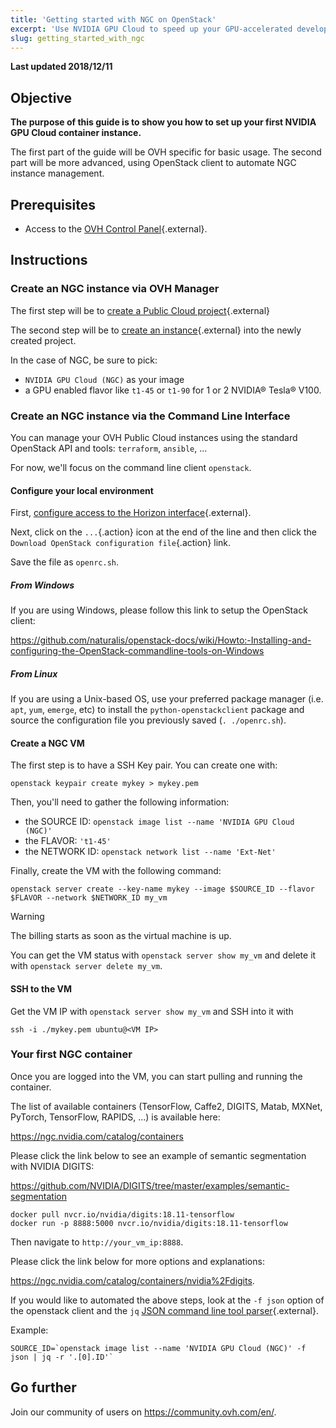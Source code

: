 ```yaml
---
title: 'Getting started with NGC on OpenStack'
excerpt: 'Use NVIDIA GPU Cloud to speed up your GPU-accelerated development'
slug: getting_started_with_ngc
---
```


**Last updated 2018/12/11**

## Objective

**The purpose of this guide is to show you how to set up your first NVIDIA GPU Cloud container instance.**

The first part of the guide will be OVH specific for basic usage. The second part will be more advanced, using OpenStack client to automate NGC instance management.

## Prerequisites

* Access to the [OVH Control Panel](https://ca.ovh.com/auth/?action=gotomanager){.external}. 

## Instructions

### Create an NGC instance via OVH Manager

The first step will be to [create a Public Cloud project](https://docs.ovh.com/ca/en/public-cloud/getting_started_with_public_cloud_logging_in_and_creating_a_project/){.external}

The second step will be to [create an instance](https://docs.ovh.com/ca/en/public-cloud/create_an_instance_in_your_ovh_customer_account/){.external} into the newly created project.

In the case of NGC, be sure to pick:

- `NVIDIA GPU Cloud (NGC)` as your image
- a GPU enabled flavor like `t1-45` or `t1-90` for 1 or 2 NVIDIA® Tesla® V100.

### Create an NGC instance via the Command Line Interface

You can manage your OVH Public Cloud instances using the standard OpenStack API and tools: `terraform`, `ansible`, ...

For now, we'll focus on the command line client `openstack`.

#### Configure your local environment

First, [configure access to the Horizon interface](https://docs.ovh.com/gb/en/public-cloud/configure_user_access_to_horizon/){.external}.

Next, click on the `...`{.action} icon at the end of the line and then click the `Download OpenStack configuration file`{.action} link.

Save the file as `openrc.sh`.

##### From Windows

If you are using Windows, please follow this link to setup the OpenStack client:

<https://github.com/naturalis/openstack-docs/wiki/Howto:-Installing-and-configuring-the-OpenStack-commandline-tools-on-Windows>

##### From Linux

If you are using a Unix-based OS, use your preferred package manager (i.e. `apt`, `yum`, `emerge`, etc) to install the `python-openstackclient` package and source the configuration file you previously saved (`. ./openrc.sh`).

#### Create a NGC VM

The first step is to have a SSH Key pair. You can create one with:

```shell
openstack keypair create mykey > mykey.pem
```

Then, you'll need to gather the following information:

- the SOURCE ID: `openstack image list --name 'NVIDIA GPU Cloud (NGC)'`
- the FLAVOR: `'t1-45'`
- the NETWORK ID: `openstack network list --name 'Ext-Net'`

Finally, create the VM with the following command:

```shell
openstack server create --key-name mykey --image $SOURCE_ID --flavor $FLAVOR --network $NETWORK_ID my_vm
```

> [!warning]
>
> The billing starts as soon as the virtual machine is up.
>

You can get the VM status with `openstack server show my_vm` and delete it with `openstack server delete my_vm`.

#### SSH to the VM

Get the VM IP with `openstack server show my_vm` and SSH into it with

```shell
ssh -i ./mykey.pem ubuntu@<VM IP>
```

### Your first NGC container

Once you are logged into the VM, you can start pulling and running the container.

The list of available containers (TensorFlow, Caffe2, DIGITS, Matab, MXNet, PyTorch, TensorFlow, RAPIDS, ...) is available here:

<https://ngc.nvidia.com/catalog/containers>

Please click the link below to see an example of semantic segmentation with NVIDIA DIGITS:

<https://github.com/NVIDIA/DIGITS/tree/master/examples/semantic-segmentation>

```shell
docker pull nvcr.io/nvidia/digits:18.11-tensorflow
docker run -p 8888:5000 nvcr.io/nvidia/digits:18.11-tensorflow
```

Then navigate to `http://your_vm_ip:8888`. 

Please click the link below for more options and explanations:

<https://ngc.nvidia.com/catalog/containers/nvidia%2Fdigits>.

If you would like to automated the above steps, look at the `-f json` option of the openstack client and the `jq` [JSON command line tool parser](https://stedolan.github.io/jq/manual/){.external}.

Example:

```shell
SOURCE_ID=`openstack image list --name 'NVIDIA GPU Cloud (NGC)' -f json | jq -r '.[0].ID'`
```

## Go further

Join our community of users on <https://community.ovh.com/en/>.
